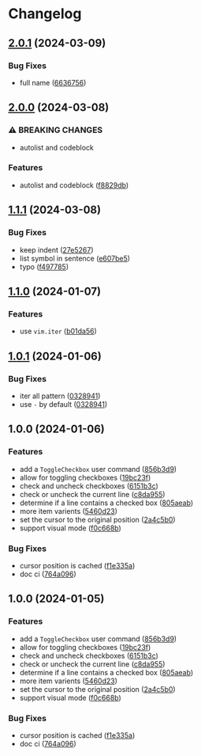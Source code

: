 # Changelog

## [2.0.1](https://github.com/phanen/mder.nvim/compare/v2.0.0...v2.0.1) (2024-03-09)


### Bug Fixes

* full name ([6636756](https://github.com/phanen/mder.nvim/commit/66367564b96f4e4038b6bc80ebc844a476f4096e))

## [2.0.0](https://github.com/phanen/mder.nvim/compare/v1.1.1...v2.0.0) (2024-03-08)


### ⚠ BREAKING CHANGES

* autolist and codeblock

### Features

* autolist and codeblock ([f8829db](https://github.com/phanen/mder.nvim/commit/f8829db44135d6a5520759afc73e0fab78941967))

## [1.1.1](https://github.com/phanen/toggle-checkbox.nvim/compare/v1.1.0...v1.1.1) (2024-03-08)


### Bug Fixes

* keep indent ([27e5267](https://github.com/phanen/toggle-checkbox.nvim/commit/27e526789fe35f0201fdf8e9dd6b1ed246862e33))
* list symbol in sentence ([e607be5](https://github.com/phanen/toggle-checkbox.nvim/commit/e607be54e93ffcba595a8b8a8db29a2fd1926074))
* typo ([f497785](https://github.com/phanen/toggle-checkbox.nvim/commit/f497785048e1a11a250dadcdc4c7f3acda96aa47))

## [1.1.0](https://github.com/phanen/toggle-checkbox.nvim/compare/v1.0.1...v1.1.0) (2024-01-07)


### Features

* use `vim.iter` ([b01da56](https://github.com/phanen/toggle-checkbox.nvim/commit/b01da56f468e6ac0b3aa261b7c28ec44866ee37f))

## [1.0.1](https://github.com/phanen/toggle-checkbox.nvim/compare/v1.0.0...v1.0.1) (2024-01-06)


### Bug Fixes

* iter all pattern ([0328941](https://github.com/phanen/toggle-checkbox.nvim/commit/03289416807beb8172aed56a2a0a99900dd32dbc))
* use `-` by default ([0328941](https://github.com/phanen/toggle-checkbox.nvim/commit/03289416807beb8172aed56a2a0a99900dd32dbc))

## 1.0.0 (2024-01-06)


### Features

* add a `ToggleCheckbox` user command ([856b3d9](https://github.com/phanen/toggle-checkbox.nvim/commit/856b3d99cde6eac0a0ab6085d2a5fca695b02352))
* allow for toggling checkboxes ([19bc23f](https://github.com/phanen/toggle-checkbox.nvim/commit/19bc23fc3e98869570f2baa9814f27eaa57cc659))
* check and uncheck checkboxes ([6151b3c](https://github.com/phanen/toggle-checkbox.nvim/commit/6151b3c0e21c2ec65861927037892ae548190f08))
* check or uncheck the current line ([c8da955](https://github.com/phanen/toggle-checkbox.nvim/commit/c8da95500405470af90fba34bc6a8affbcf897d9))
* determine if a line contains a checked box ([805aeab](https://github.com/phanen/toggle-checkbox.nvim/commit/805aeab26557e3b0c2da60db4caec04307ca5c25))
* more item varients ([5460d23](https://github.com/phanen/toggle-checkbox.nvim/commit/5460d239c69f7643753d0f21d92c914ecc8b8014))
* set the cursor to the original position ([2a4c5b0](https://github.com/phanen/toggle-checkbox.nvim/commit/2a4c5b068254f6162a733cb6f99b479e72379fef))
* support visual mode ([f0c668b](https://github.com/phanen/toggle-checkbox.nvim/commit/f0c668b27cbc7aa82df14d4d4774450a18f76d2d))


### Bug Fixes

* cursor position is cached ([f1e335a](https://github.com/phanen/toggle-checkbox.nvim/commit/f1e335a96d71a5de75458e24d8a50c09babe4a96))
* doc ci ([764a096](https://github.com/phanen/toggle-checkbox.nvim/commit/764a0967006e938525bff3199989b8c269b35470))

## 1.0.0 (2024-01-05)


### Features

* add a `ToggleCheckbox` user command ([856b3d9](https://github.com/phanen/toggle-checkbox.nvim/commit/856b3d99cde6eac0a0ab6085d2a5fca695b02352))
* allow for toggling checkboxes ([19bc23f](https://github.com/phanen/toggle-checkbox.nvim/commit/19bc23fc3e98869570f2baa9814f27eaa57cc659))
* check and uncheck checkboxes ([6151b3c](https://github.com/phanen/toggle-checkbox.nvim/commit/6151b3c0e21c2ec65861927037892ae548190f08))
* check or uncheck the current line ([c8da955](https://github.com/phanen/toggle-checkbox.nvim/commit/c8da95500405470af90fba34bc6a8affbcf897d9))
* determine if a line contains a checked box ([805aeab](https://github.com/phanen/toggle-checkbox.nvim/commit/805aeab26557e3b0c2da60db4caec04307ca5c25))
* more item varients ([5460d23](https://github.com/phanen/toggle-checkbox.nvim/commit/5460d239c69f7643753d0f21d92c914ecc8b8014))
* set the cursor to the original position ([2a4c5b0](https://github.com/phanen/toggle-checkbox.nvim/commit/2a4c5b068254f6162a733cb6f99b479e72379fef))
* support visual mode ([f0c668b](https://github.com/phanen/toggle-checkbox.nvim/commit/f0c668b27cbc7aa82df14d4d4774450a18f76d2d))


### Bug Fixes

* cursor position is cached ([f1e335a](https://github.com/phanen/toggle-checkbox.nvim/commit/f1e335a96d71a5de75458e24d8a50c09babe4a96))
* doc ci ([764a096](https://github.com/phanen/toggle-checkbox.nvim/commit/764a0967006e938525bff3199989b8c269b35470))
